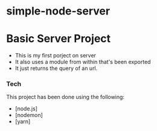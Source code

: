 # simple-node-server
# Basic Server Project

  - This is my first porject on server
  - It also uses a module from within that's been exported
  - It just returns the query of an url.

### Tech
This project has been done using the following:
* [node.js]
* [nodemon]
* [yarn]
